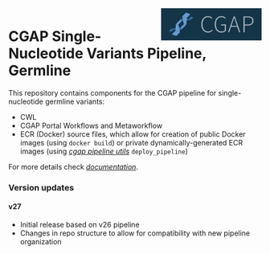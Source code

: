 <img src="https://github.com/dbmi-bgm/cgap-pipeline/blob/master/docs/images/cgap_logo.png" width="200" align="right">

# CGAP Single-Nucleotide Variants Pipeline, Germline

This repository contains components for the CGAP pipeline for single-nucleotide germline variants:

  * CWL
  * CGAP Portal Workflows and Metaworkflow
  * ECR (Docker) source files, which allow for creation of public Docker images (using `docker build`) or private dynamically-generated ECR images (using [*cgap pipeline utils*](https://github.com/dbmi-bgm/cgap-pipeline-utils/) `deploy_pipeline`)

For more details check [*documentation*](https://cgap-pipeline-master.readthedocs.io/en/latest/Pipelines/Downstream/SNV_germline/index-SNV_germline.html "SNV germline documentation").

### Version updates

#### v27
* Initial release based on v26 pipeline
* Changes in repo structure to allow for compatibility with new pipeline organization
